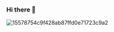 ### Hi there 👋

![15578754c9f428ab87ffd0e71723c9a2](https://github.com/krtbgb/krtbgb/assets/41654973/c6822984-b624-43b8-9f13-44dfa1a5fb6b)
